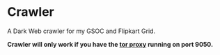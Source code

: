 # Crawler
A Dark Web crawler for my GSOC and Flipkart Grid.

**Crawler will only work if you have the [tor proxy](https://2019.www.torproject.org/docs/debian) running on port 9050.**
